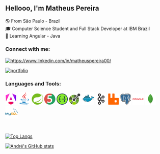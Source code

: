 
<h2 align="left">Hellooo, I'm Matheus Pereira</h2>

:earth_americas: From São Paulo - Brazil  
:mortar_board: Computer Science Student
 and Full Stack Developer at IBM Brazil  
:seedling: Learning Angular - Java 

<h3 align="left">Connect with me:</h3>

<p><a href="https://www.linkedin.com/in/matheuspereira00/" target="blank">
<img align="center" src="https://raw.githubusercontent.com/rahuldkjain/github-profile-readme-generator/master/src/images/icons/Social/linked-in-alt.svg" alt="https://www.linkedin.com/in/matheuspereira00/" height="30" width="40" />
</a></p>

<p><a href="https://profile-project-neon.vercel.app/#/" target="blank">
<img alt="portfolio" width="42px" src="https://encrypted-tbn2.gstatic.com/images?q=tbn:ANd9GcT05LtKjGt0_9FVEDEW5LqDDW8fGCoBJKUgnUbMI2zqKCdZSM28" />
</a></p>

<h3 align="left">Languages and Tools:</h3>

<p align="left"> 
  <img height="35" alt="Angular" src="https://raw.githubusercontent.com/devicons/devicon/master/icons/angular/angular-original.svg">
  <img src="https://raw.githubusercontent.com/devicons/devicon/master/icons/java/java-original.svg" alt="java" width="40" height="40"/>
  <img height="35" alt="Spring Boot" src="https://raw.githubusercontent.com/devicons/devicon/master/icons/spring/spring-original.svg">
  <img height="35" alt="JUnit5" src="https://raw.githubusercontent.com/devicons/devicon/develop/icons/junit/junit-original.svg">
  <img height="35" alt="Swagger" src="https://raw.githubusercontent.com/devicons/devicon/develop/icons/swagger/swagger-original.svg">
  <img height="35" alt="OpenAPI" src="https://raw.githubusercontent.com/devicons/devicon/develop/icons/openapi/openapi-original.svg">
  <img height="40" alt="Docker" src="https://raw.githubusercontent.com/devicons/devicon/master/icons/docker/docker-original.svg">
  <img height="35" alt="Kafka" src="https://raw.githubusercontent.com/devicons/devicon/master/icons/apachekafka/apachekafka-original.svg">
  <img height="35" alt="RabbitMQ" src="https://raw.githubusercontent.com/devicons/devicon/develop/icons/rabbitmq/rabbitmq-original.svg">
  <img height="35" alt="PostgreSQL" src="https://raw.githubusercontent.com/devicons/devicon/master/icons/postgresql/postgresql-original.svg">
  <img height="35" alt="Oracle" src="https://raw.githubusercontent.com/devicons/devicon/master/icons/oracle/oracle-original.svg">
  <img height="35" alt="MongoDB" src="https://raw.githubusercontent.com/devicons/devicon/master/icons/mongodb/mongodb-original.svg">
  <img src="https://raw.githubusercontent.com/devicons/devicon/master/icons/mysql/mysql-original-wordmark.svg" alt="mysql" width="40" height="40"/> 

</p>

<br />

[![Top Langs](https://github-readme-stats.vercel.app/api/top-langs/?username=matheuspereira00&layout=compact&theme=tokyonight)](https://github.com/anuraghazra/github-readme-stats)

[![André's GitHub stats](https://github-readme-stats.vercel.app/api?username=matheuspereira00&hide=issues&show_icons=true&theme=tokyonight)](https://github.com/anuraghazra/github-readme-stats)
